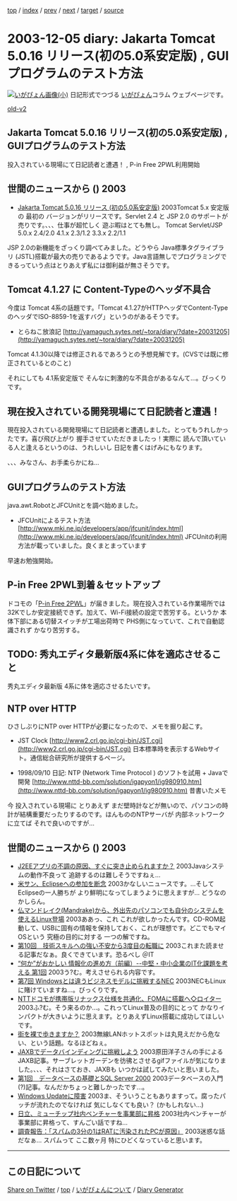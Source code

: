 [top](https://igapyon.github.io/diary/) 
 / [index](https://igapyon.github.io/diary/2003/index.html) 
 / [prev](https://igapyon.github.io/diary/2003/ig031204.html) 
 / [next](https://igapyon.github.io/diary/2003/ig031206.html) 
 / [target](https://igapyon.github.io/diary/2003/ig031205.html) 
 / [source](https://github.com/igapyon/diary/blob/gh-pages/2003/ig031205.html.src.md) 

2003-12-05 diary: Jakarta Tomcat 5.0.16 リリース(初の5.0系安定版) , GUIプログラムのテスト方法
=====================================================================================================
[![いがぴょん画像(小)](https://igapyon.github.io/diary/images/iga200306s.jpg "いがぴょん")](https://igapyon.github.io/diary/memo/memoigapyon.html) 日記形式でつづる [いがぴょん](https://igapyon.github.io/diary/memo/memoigapyon.html)コラム ウェブページです。

[old-v2](ig031205-orig.html)

## Jakarta Tomcat 5.0.16 リリース(初の5.0系安定版) , GUIプログラムのテスト方法

投入されている現場にて日記読者と遭遇！ , P-in Free 2PWL利用開始


## 世間のニュースから () 2003

* [Jakarta Tomcat 5.0.16 リリース (初の5.0系安定版)](http://jakarta.apache.org/tomcat/)  2003Tomcat 5.x 安定版の 最初の バージョンがリリースです。Servlet 2.4 と JSP 2.0 のサポートが売りです。、、、仕事が超忙しく 遊ぶ暇はとても無し。
Tomcat
Servlet/JSP
5.0.x
2.4/2.0
4.1.x
2.3/1.2
3.3.x
2.2/1.1

JSP 2.0の新機能をざっくり調べてみました。どうやら Java標準タグライブラリ
(JSTL)搭載が最大の売りであるようです。Java言語無しでプログラミングできるっていう点はとりあえず私には御利益が無さそうです。

## Tomcat 4.1.27 に Content-Typeのヘッダ不具合

今度は Tomcat 4系の話題です。「Tomcat 4.1.27がHTTPヘッダでContent-TypeのヘッダでISO-8859-1を返すバグ」というのがあるそうです。

* とらねこ放浪記
  [http://yamaguch.sytes.net/~tora/diary/?date=20031205](http://yamaguch.sytes.net/~tora/diary/?date=20031205)

Tomcat 4.1.30以降では修正されるであろうとの予想見解です。(CVSでは既に修正されているとのこと)

それにしても 4.1系安定版で そんなに刺激的な不具合があるなんて…。びっくりです。

## 現在投入されている開発現場にて日記読者と遭遇！

現在投入されている開発現場にて日記読者と遭遇しました。とってもうれしかったです。喜び飛び上がり 握手させていただきましたっ！実際に 読んで頂いている人と逢えるというのは、うれしいし 日記を書くはげみにもなります。

、、、みなさん、お手柔らかにね…

## GUIプログラムのテスト方法

java.awt.RobotとJFCUnitとを調べ始めました。

* JFCUnitによるテスト方法
  [http://www.mki.ne.jp/developers/app/jfcunit/index.html](http://www.mki.ne.jp/developers/app/jfcunit/index.html)
  JFCUnitの利用方法が載っていました。良くまとまっています

早速お勉強開始。

## P-in Free 2PWL到着＆セットアップ

ドコモの「[P-in Free 2PWL](http://k-tai.impress.co.jp/cda/article/review/15574.html)」が届きました。現在投入されている作業場所では32Kでしか安定接続できず。加えて、Wi-Fi接続の設定で苦労する。というか 本体下部にある切替スイッチが工場出荷時で PHS側になっていて、これで自動認識されず かなり苦労する。

## TODO: 秀丸エディタ最新版4系に体を適応させること

秀丸エディタ最新版 4系に体を適応させるたいです。

## NTP over HTTP

ひさしぶりにNTP over HTTPが必要になったので、メモを掘り起こす。

* JST Clock
  [http://www2.crl.go.jp/cgi-bin/JST.cgi](http://www2.crl.go.jp/cgi-bin/JST.cgi)
  日本標準時を表示するWebサイト。通信総合研究所が提供するページ。
  
* 1998/09/10 日記: NTP (Network Time Protocol ) のソフトを試用 + Javaで開発
  [http://www.nttd-bb.com/solution/igapyon1/ig980910.htm](http://www.nttd-bb.com/solution/igapyon1/ig980910.htm)
  昔書いたメモ

今 投入されている現場に とりあえず まだ壁時計などが無いので、パソコンの時計が結構重要だったりするのです。ほんもののNTPサーバが 内部ネットワークに立てば それで良いのですが…

## 世間のニュースから () 2003

* [J2EEアプリの不調の原因、すぐに突き止められますか？](http://www.atmarkit.co.jp/news/200312/04/wily.html)  2003Javaシステムの動作不良って 追跡するのは難しそうですねぇ…
* [米サン、Eclipseへの参加を断念](http://japan.cnet.com/news/ent/story/0,2000047623,20062454,00.htm)  2003かなしいニュースです。…そしてEclipseの一人勝ちが より鮮明になってしまうように思えますが… どうなのかしらん。
* [仏マンドレイク(Mandrake)から、外出先のパソコンでも自分のシステムを使えるLinux登場](http://japan.cnet.com/news/tech/story/0,2000047674,20062467,00.htm)  2003ああっ、これ これが欲しかったんです。CD-ROM起動して、USBに固有の情報を保持しておく、これが理想です。どこでもマイOSという 究極の目的に対する 一つの解ですね。
* [第10回　技術スキルへの強い不安から3度目の転職に](http://jibun.atmarkit.co.jp/lcareer01/rensai/ten10/ten01.html)  2003これまた読ませる記事だなぁ。良くできています。恐るべし ＠IT
* [“何か”がおかしい 情報化の進め方（前編）--中堅・中小企業のIT化課題を考える 第1回](http://www.atmarkit.co.jp/fbiz/cinvest/opinion/smb/01/01.html)  2003う?む。考えさせられる内容です。
* [第7回 Windowsとは違うビジネスモデルに挑戦するNEC](http://japan.cnet.com/column/suematsu/story/0,2000048844,20062456,00.htm)  2003NECもLinuxに賭けていますね…。びっくりです。
* [NTTドコモが携帯版リナックス仕様を共通化、FOMAに搭載へ◇ロイター](http://biztech.nikkeibp.co.jp/wcs/leaf/CID/onair/biztech/inet/279593)  2003ふ?む。そう来るのか…。これってLinux普及の目的にとって かなりインパクトが大きいように思えます。とりあえずLinux搭載に成功してほしいです。
* [街を裸で歩きますか？](http://itpro.nikkeibp.co.jp/free/ITPro/OPINION/20031201/1/)  2003無線LANホットスポットは丸見えだから危ない、という話題。なるほどねぇ。
* [JAXBでデータバインディングに挑戦しよう](http://www.atmarkit.co.jp/fxml/rensai2/xmltool02/01.html)  2003原田洋子さんの手によるJAXB記事。サーブレットガーデンを彷彿とさせるgifファイルが気になりました。、、、それはさておき、JAXBも いつかは試してみたいと思いました。
* [第1回　データベースの基礎とSQL Server 2000](http://www.atmarkit.co.jp/fwin2k/tutor/sql01/sql01_01.html)  2003データベースの入門(?)記事。なんだかちょっと難しかったです…。
* [Windows Updateに障害](http://www.zdnet.co.jp/news/0312/04/njbt_08.html)  2003ま、そういうこともありますって。腐ったパッチが流れたのでなければ 気にしなくても良い？ (かもしれない…)
* [日立、ミューチップ社内ベンチャーを事業部に昇格](http://www.zdnet.co.jp/news/0312/04/njbt_06.html)  2003社内ベンチャーが事業部に昇格って、すんごい話ですね… 
* [調査報告：「スパムの3分の1はRATに汚染されたPCが原因」](http://japan.cnet.com/news/ent/story/0,2000047623,20062450,00.htm)  2003迷惑な話だなぁ… スパムって ここ数ヶ月 特にひどくなっていると思います。

----------------------------------------------------------------------------------------------------

## この日記について

[Share on Twitter](https://twitter.com/intent/tweet?hashtags=igapyon%2Cdiary%2C%E3%81%84%E3%81%8C%E3%81%B4%E3%82%87%E3%82%93&text=Jakarta+Tomcat+5.0.16+%E3%83%AA%E3%83%AA%E3%83%BC%E3%82%B9%28%E5%88%9D%E3%81%AE5.0%E7%B3%BB%E5%AE%89%E5%AE%9A%E7%89%88%29+%2C+GUI%E3%83%97%E3%83%AD%E3%82%B0%E3%83%A9%E3%83%A0%E3%81%AE%E3%83%86%E3%82%B9%E3%83%88%E6%96%B9%E6%B3%95&url=https%3A%2F%2Figapyon.github.io%2Fdiary%2F2003%2Fig031205.html) / [top](../index.html/) / [いがぴょんについて](https://igapyon.github.io/diary/memo/memoigapyon.html) / [Diary Generator](https://github.com/igapyon/igapyonv3)
